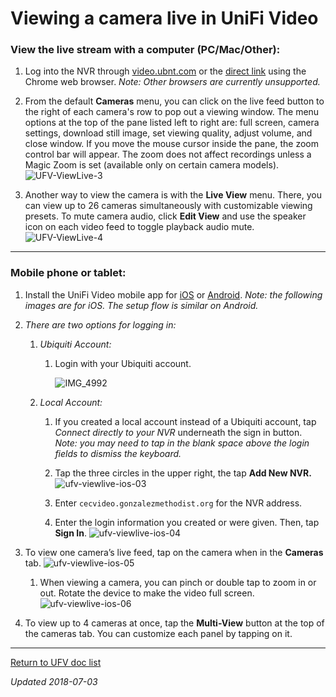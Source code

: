 # Viewing a camera live in UniFi Video

### View the live stream with a computer (PC/Mac/Other):

1. Log into the NVR through [video.ubnt.com](htttps://video.ubnt.com/) or the [direct link](https://cecvideo.gonzalezmethodist.org:7443) using the Chrome web browser. *Note: Other browsers are currently unsupported.*

2. From the default **Cameras** menu, you can click on the live feed button to the right of each camera's row to pop out a viewing window. The menu options at the top of the pane listed left to right are: full screen, camera settings, download still image, set viewing quality, adjust volume, and close window. If you move the mouse cursor inside the pane, the zoom control bar will appear. The zoom does not affect recordings unless a Magic Zoom is set (available only on certain camera models).
   ![UFV-ViewLive-3](UFV-ViewLive.assets/UFV-ViewLive-3.png)

3. Another way to view the camera is with the **Live View** menu. There, you can view up to 26 cameras simultaneously with customizable viewing presets. To mute camera audio, click **Edit View** and use the speaker icon on each video feed to toggle playback audio mute.
   ![UFV-ViewLive-4](UFV-ViewLive.assets/UFV-ViewLive-4.png)

------



### Mobile phone or tablet:

1. Install the UniFi Video mobile app for [iOS](https://itunes.apple.com/us/app/unifi-video/id964967062) or [Android](https://play.google.com/store/apps/details?id=com.ubnt.unifivideo).  *Note: the following images are for iOS. The setup flow is similar on Android.*

2. *There are two options for logging in:*
   1. *Ubiquiti Account:*
      1. Login with your Ubiquiti account. 

         ![IMG_4992](UFV-ViewLive.assets/IMG_4992.JPG)
         
   2. *Local Account:*
      1. If you created a local account instead of a Ubiquiti account, tap *Connect directly to your NVR* underneath the sign in button. *Note: you may need to tap in the blank space above the login fields to dismiss the keyboard.*
         

      2. Tap the three circles in the upper right, the tap **Add New NVR.**
         ![ufv-viewlive-ios-03](UFV-ViewLive.assets/ufv-viewlive-ios-03-1530680450751.png)

         

      3. Enter `cecvideo.gonzalezmethodist.org` for the NVR address.

      4. Enter the login information you created or were given. Then, tap **Sign In**.
         ![ufv-viewlive-ios-04](UFV-ViewLive.assets/ufv-viewlive-ios-04-1530680428702.png)
         

3. To view one camera’s live feed, tap on the camera when in the **Cameras** tab.
   ![ufv-viewlive-ios-05](UFV-ViewLive.assets/ufv-viewlive-ios-05-1530680404287-1530680406834.png)
   

   1. When viewing a camera, you can pinch or double tap to zoom in or out. Rotate the device to make the video full screen.
      ![ufv-viewlive-ios-06](UFV-ViewLive.assets/ufv-viewlive-ios-06-1530680352778.png)

      

4. To view up to 4 cameras at once, tap the **Multi-View** button at the top of the cameras tab. You can customize each panel by tapping on it.

------

[Return to UFV doc list](/GUMCdocs/UFVdocs/index.html)															

*Updated 2018-07-03*